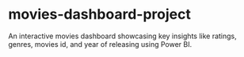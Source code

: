# movies-dashboard-project
An interactive movies dashboard showcasing key insights like ratings, genres, movies id, and year of releasing using Power BI.
